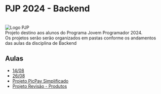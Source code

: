 # PJP 2024 - Backend
\
![Logo PJP](https://www.jovemprogramador.com.br/images/jovemprogramador_logo.png)
\
Projeto destino aos alunos do Programa Jovem Programador 2024. \
Os projetos serão serão organizados em pastas conforme os andamentos das aulas da disciplina de Backend
## Aulas

 - [14/08](https://github.com/fabriciojuniors/pjp-2024-backend/tree/main/14-08)
 - [26/08](https://github.com/fabriciojuniors/pjp-2024-backend/blob/main/26-08.zip)
 - [Projeto PicPay Simplificado](https://github.com/fabriciojuniors/pjp-2024-backend/tree/main/mini-banco)
 - [Projeto Revisão - Produtos](https://github.com/fabriciojuniors/pjp-2024-backend/tree/main/produtos/produtos)

